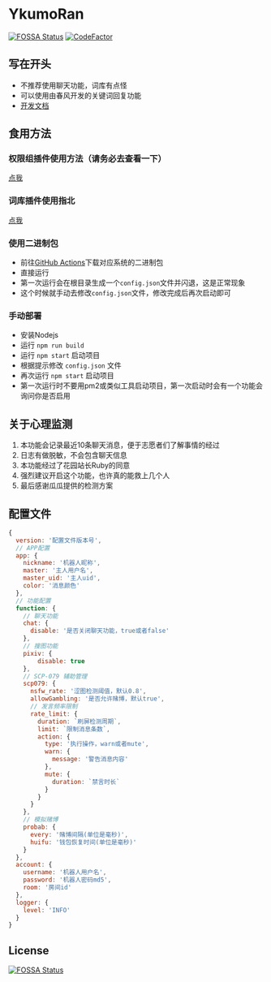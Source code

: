 # YkumoRan

[![FOSSA Status](https://app.fossa.com/api/projects/git%2Bgithub.com%2Fiirose-tools%2FYakumoRan.svg?type=shield)](https://app.fossa.com/projects/git%2Bgithub.com%2Fiirose-tools%2FYakumoRan?ref=badge_shield)
[![CodeFactor](https://www.codefactor.io/repository/github/iirose-tools/yakumoran/badge)](https://www.codefactor.io/repository/github/iirose-tools/yakumoran)

## 写在开头

- 不推荐使用聊天功能，词库有点怪
- 可以使用由春风开发的关键词回复功能
- [开发文档](./docs/api.md)

## 食用方法
### 权限组插件使用方法（请务必去查看一下）
[点我](./docs/Permission.md)

### 词库插件使用指北
[点我](https://blog.bstluo.top/index.php/2021/04/26/%e8%8a%b1%e5%9b%ad%e6%96%b0%e7%89%88%e8%af%8d%e5%ba%93%e5%bc%95%e6%93%8e%e4%bd%bf%e7%94%a8%e6%8c%87%e5%8c%97/)
### 使用二进制包

- 前往[GitHub Actions](https://github.com/iirose-tools/YakumoRan/actions/workflows/build.yml)下载对应系统的二进制包
- 直接运行
- 第一次运行会在根目录生成一个`config.json`文件并闪退，这是正常现象
- 这个时候就手动去修改`config.json`文件，修改完成后再次启动即可

### 手动部署

- 安装Nodejs
- 运行 `npm run build`
- 运行 `npm start` 启动项目
- 根据提示修改 `config.json` 文件
- 再次运行 `npm start` 启动项目
- 第一次运行时不要用pm2或类似工具启动项目，第一次启动时会有一个功能会询问你是否启用

## 关于心理监测

1. 本功能会记录最近10条聊天消息，便于志愿者们了解事情的经过
2. 日志有做脱敏，不会包含聊天信息
3. 本功能经过了花园站长Ruby的同意
4. 强烈建议开启这个功能，也许真的能救上几个人
5. 最后感谢瓜瓜提供的检测方案

## 配置文件

```javascript
{
  version: '配置文件版本号',
  // APP配置
  app: {
    nickname: '机器人昵称',
    master: '主人用户名',
    master_uid: '主人uid',
    color: '消息颜色'
  },
  // 功能配置
  function: {
    // 聊天功能
    chat: {
      disable: '是否关闭聊天功能，true或者false'
    },
    // 搜图功能
    pixiv: {
        disable: true
    },
    // SCP-079 辅助管理
    scp079: {
      nsfw_rate: '涩图检测阈值，默认0.8',
      allowGambling: '是否允许赌博，默认true',
      // 发言频率限制
      rate_limit: {
        duration: `刷屏检测周期`,
        limit: `限制消息条数`,
        action: {
          type: '执行操作，warn或者mute',
          warn: {
            message: '警告消息内容'
          },
          mute: {
            duration: `禁言时长`
          }
        }
      }
    },
    // 模拟赌博
    probab: {
      every: '赌博间隔(单位是毫秒)',
      huifu: '钱包恢复时间(单位是毫秒)'
    }
  },
  account: {
    username: '机器人用户名',
    password: '机器人密码md5',
    room: '房间id'
  },
  logger: {
    level: 'INFO'
  }
}
```


## License

[![FOSSA Status](https://app.fossa.com/api/projects/git%2Bgithub.com%2Fiirose-tools%2FYakumoRan.svg?type=large)](https://app.fossa.com/projects/git%2Bgithub.com%2Fiirose-tools%2FYakumoRan?ref=badge_large)
